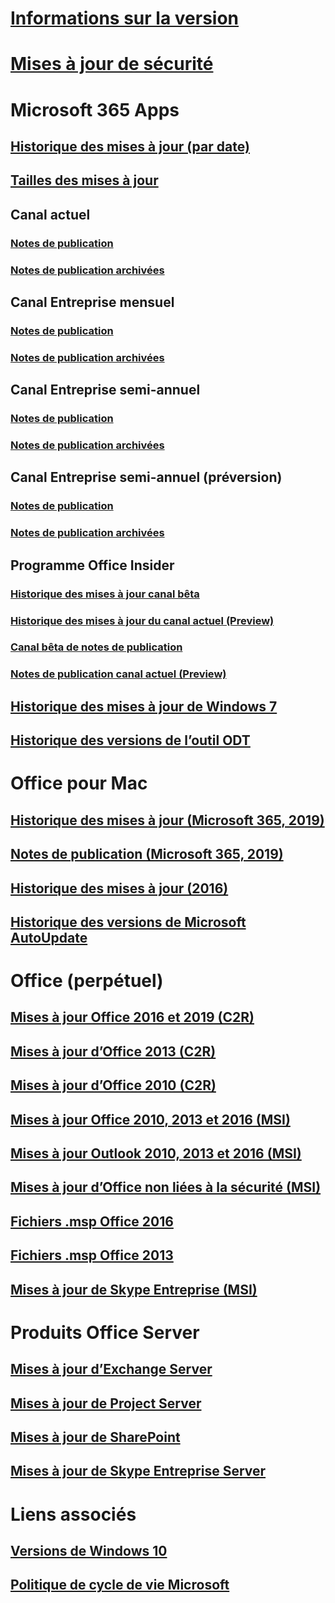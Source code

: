 # [Informations sur la version](release-notes-microsoft365-apps.md)
# [Mises à jour de sécurité](microsoft365-apps-security-updates.md)
# Microsoft 365 Apps
## [Historique des mises à jour (par date)](update-history-microsoft365-apps-by-date.md)
## [Tailles des mises à jour](download-sizes-microsoft365-apps-updates.md)

## Canal actuel
### [Notes de publication](current-channel.md)
### [Notes de publication archivées](monthly-channel-archived.md)

## Canal Entreprise mensuel
### [Notes de publication](monthly-enterprise-channel.md)
### [Notes de publication archivées](monthly-enterprise-channel-archived.md)

## Canal Entreprise semi-annuel
### [Notes de publication](semi-annual-enterprise-channel.md)
### [Notes de publication archivées](semi-annual-enterprise-channel-archived.md)



## Canal Entreprise semi-annuel (préversion)
### [Notes de publication](semi-annual-enterprise-channel-preview.md)
### [Notes de publication archivées](semi-annual-enterprise-channel-preview-archived.md)



## Programme Office Insider  
### [Historique des mises à jour canal bêta](Update-history-beta-channel.md)
### [Historique des mises à jour du canal actuel (Preview)](update-history-current-channel-preview.md)
### [Canal bêta de notes de publication](beta-channel.md)
### [Notes de publication canal actuel (Preview)](current-channel-preview.md)

## [Historique des mises à jour de Windows 7](update-history-office-Win7.md)

## [Historique des versions de l’outil ODT](ODT-release-history.md)

# Office pour Mac
## [Historique des mises à jour (Microsoft 365, 2019)](update-history-office-for-mac.md)
## [Notes de publication (Microsoft 365, 2019)](release-notes-office-for-mac.md)
## [Historique des mises à jour (2016)](release-notes-office-2016-mac.md)
## [Historique des versions de Microsoft AutoUpdate](release-history-microsoft-autoupdate.md)

# Office (perpétuel)
## [Mises à jour Office 2016 et 2019 (C2R)](update-history-office-2019.md)
## [Mises à jour d’Office 2013 (C2R)](update-history-office-2013.md)
## [Mises à jour d’Office 2010 (C2R)](update-history-office-2010-click-to-run.md)
## [Mises à jour Office 2010, 2013 et 2016 (MSI)](office-updates-msi.md)
## [Mises à jour Outlook 2010, 2013 et 2016 (MSI)](outlook-updates-msi.md)
## [Mises à jour d’Office non liées à la sécurité (MSI)](office-MSI-non-security-updates.md)
## [Fichiers .msp Office 2016](msp-files-office-2016.md)
## [Fichiers .msp Office 2013](msp-files-office-2013.md)
## [Mises à jour de Skype Entreprise (MSI)](/SkypeForBusiness/sfb-client-updates)

# Produits Office Server
## [Mises à jour d’Exchange Server](/Exchange/new-features/build-numbers-and-release-dates)
## [Mises à jour de Project Server](project-server-updates.md)
## [Mises à jour de SharePoint](sharepoint-updates.md)
## [Mises à jour de Skype Entreprise Server](/SkypeForBusiness/sfb-server-updates)

# Liens associés
## [Versions de Windows 10](/windows/release-health/release-information)
## [Politique de cycle de vie Microsoft](https://support.microsoft.com/lifecycle)